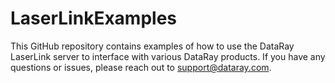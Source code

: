 # LaserLinkExamples
This GitHub repository contains examples of how to use the DataRay LaserLink server to interface with various DataRay products. If you have any questions or issues, please reach out to support@dataray.com.
